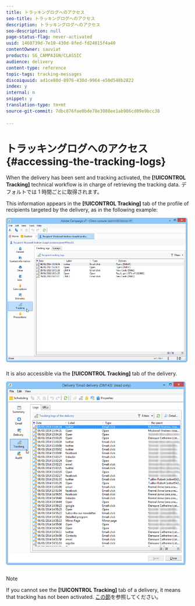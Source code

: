 ```yaml
---
title: トラッキングログへのアクセス
seo-title: トラッキングログへのアクセス
description: トラッキングログへのアクセス
seo-description: null
page-status-flag: never-activated
uuid: 1460739d-7e10-430d-8fed-fd24815f4a40
contentOwner: sauviat
products: SG_CAMPAIGN/CLASSIC
audience: delivery
content-type: reference
topic-tags: tracking-messages
discoiquuid: ad1ce80d-8976-430d-9964-e50d548b2822
index: y
internal: n
snippet: y
translation-type: tm+mt
source-git-commit: 7dbc876fae0bde78e3088ee1ab986cd09e9bcc38

---
```



# トラッキングログへのアクセス{#accessing-the-tracking-logs}

When the delivery has been sent and tracking activated, the **[!UICONTROL Tracking]** technical workflow is in charge of retrieving the tracking data. デフォルトでは 1 時間ごとに取得されます。

This information appears in the **[!UICONTROL Tracking]** tab of the profile of recipients targeted by the delivery, as in the following example:

![](assets/s_ncs_user_select_tracking_tab_from_recipient.png)

It is also accessible via the **[!UICONTROL Tracking]** tab of the delivery.

![](assets/s_ncs_user_select_tracking_tab_from_del.png)

>[!NOTE]
>
>If you cannot see the **[!UICONTROL Tracking]** tab of a delivery, it means that tracking has not been activated. [この節](../../delivery/using/how-to-configure-tracked-links.md)を参照してください。
